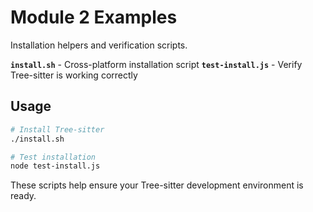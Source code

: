 # Module 2 Examples

Installation helpers and verification scripts.

**`install.sh`** - Cross-platform installation script
**`test-install.js`** - Verify Tree-sitter is working correctly

## Usage

```bash
# Install Tree-sitter
./install.sh

# Test installation  
node test-install.js
```

These scripts help ensure your Tree-sitter development environment is ready.